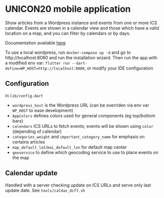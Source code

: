 # UNICON20 mobile application

Show articles from a Wordpress instance and events from one or more ICS calendar. Events are shown in a calendar view and those which have a valid location on a map, and you can filter by calendars or by days.

Documentation available [here](https://unicon20-app-doc.lpo.host)

To use a local wordpress, run `docker-compose up -d` and go to http://localhost:8080 and run the installation wizard.
Then run the app with a modified env var: `flutter run --dart-define=WP_HOST=http://localhost:8080`, or modify your IDE configuration

## Configuration
in `lib/config.dart`  

* `wordpress_host` is the Wordpress URL (can be overriden via env var `WP_HOST` to ease development)
* `AppColors` defines colors used for general components (eg top/bottom bars)
* `calendars` ICS URLs to fetch events; events will be shown using `color` (depending of calendar)
* `categories_weight` and `important_category_name` for emphasis on certains articles
* `map_default_lat`/`mai_default_lon` for default map center
* `geoservice` to define which geocoding service to use to place events on the map

## Calendar update

Handled with a server checking update on ICS URLs and serve only last update date. See `tools/caldav_diff.sh`


